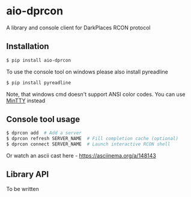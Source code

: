 # aio-dprcon

A library and console client for DarkPlaces RCON protocol


## Installation

```bash
$ pip install aio-dprcon
```

To use the console tool on windows please also install pyreadline

```bash
$ pip install pyreadline
```

Note, that windows cmd doesn't support ANSI color codes. You can use [MinTTY](https://mintty.github.io/) instead


## Console tool usage

```bash
$ dprcon add  # Add a server
$ dprcon refresh SERVER_NAME  # Fill completion cache (optional)
$ dprcon connect SERVER_NAME  # Launch interactive RCON shell 
```

Or watch an ascii cast here - https://asciinema.org/a/148143

## Library API

To be written
